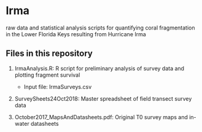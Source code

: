 # Irma
raw data and statistical analysis scripts for quantifying coral fragmentation in the Lower Florida Keys resulting from Hurricane Irma

Files in this repository 
-----------

1. IrmaAnalysis.R: R script for preliminary analysis of survey data and plotting fragment survival
	- Input file: IrmaSurveys.csv
	
2. SurveySheets24Oct2018: Master spreadsheet of field transect survey data

3. October2017_MapsAndDatasheets.pdf: Original T0 survey maps and in-water datasheets
